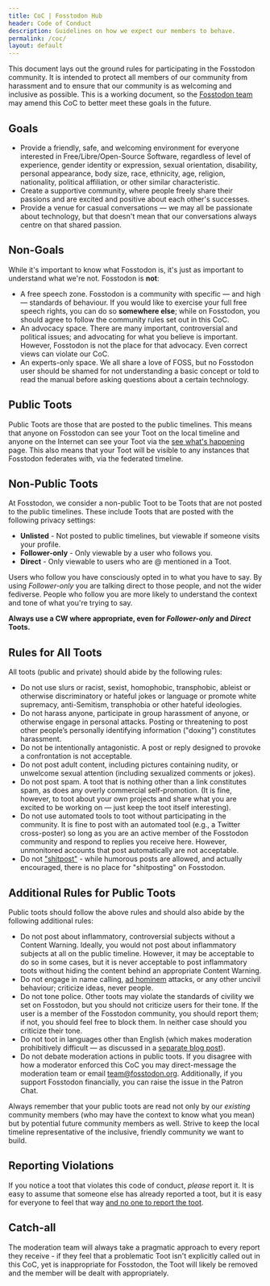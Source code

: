 ```yaml
---
title: CoC | Fosstodon Hub
header: Code of Conduct
description: Guidelines on how we expect our members to behave.
permalink: /coc/
layout: default
---
```


This document lays out the ground rules for participating in the Fosstodon community. It is intended to protect all members of our community from harassment and to ensure that our community is as welcoming and inclusive as possible. This is a working document, so the [Fosstodon team](/team) may amend this CoC to better meet these goals in the future.

## Goals

* Provide a friendly, safe, and welcoming environment for everyone interested in Free/Libre/Open-Source Software, regardless of level of experience, gender identity or expression, sexual orientation, disability, personal appearance, body size, race, ethnicity, age, religion, nationality, political affiliation, or other similar characteristic.
* Create a supportive community, where people freely share their passions and are excited and positive about each other's successes.
* Provide a venue for casual conversations — we may all be passionate about technology, but that doesn't mean that our conversations always centre on that shared passion.

## Non-Goals

While it's important to know what Fosstodon is, it's just as important to understand what we're not. Fosstodon is **not**:

* A free speech zone. Fosstodon is a community with specific — and high — standards of behaviour. If you would like to exercise your full free speech rights, you can do so **somewhere else**; while on Fosstodon, you should agree to follow the community rules set out in this CoC.
* An advocacy space. There are many important, controversial and political issues; and advocating for what you believe is important. However, Fosstodon is not the place for that advocacy. Even correct views can violate our CoC.
* An experts-only space. We all share a love of FOSS, but no Fosstodon user should be shamed for not understanding a basic concept or told to read the manual before asking questions about a certain technology.

## Public Toots

Public Toots are those that are posted to the public timelines. This means that anyone on Fosstodon can see your Toot on the local timeline and anyone on the Internet can see your Toot via the [see what's happening](https://fosstodon.org/public) page. This also means that your Toot will be visible to any instances that Fosstodon federates with, via the federated timeline.

## Non-Public Toots

At Fosstodon, we consider a non-public Toot to be Toots that are not posted to the public timelines. These include Toots that are posted with the following privacy settings:

* **Unlisted** - Not posted to public timelines, but viewable if someone visits your profile.
* **Follower-only** - Only viewable by a user who follows you.
* **Direct** - Only viewable to users who are @ mentioned in a Toot.

Users who follow you have consciously opted in to what you have to say. By using *Follower-only* you are talking direct to those people, and not the wider fediverse. People who follow you are more likely to understand the context and tone of what you're trying to say.

**Always use a CW where appropriate, even for *Follower-only* and *Direct* Toots.**

## Rules for All Toots

All toots (public and private) should abide by the following rules:

* Do not use slurs or racist, sexist, homophobic, transphobic, ableist or otherwise discriminatory or hateful jokes or language or promote white supremacy, anti-Semitism, transphobia or other hateful ideologies.
* Do not harass anyone, participate in group harassment of anyone, or otherwise engage in personal attacks. Posting or threatening to post other people’s personally identifying information ("doxing") constitutes harassment.
* Do not be intentionally antagonistic. A post or reply designed to provoke a confrontation is not acceptable.
* Do not post adult content, including pictures containing nudity, or unwelcome sexual attention (including sexualized comments or jokes).
* Do not post spam. A toot that is nothing other than a link constitutes spam, as does any overly commercial self-promotion. (It is fine, however, to toot about your own projects and share what you are excited to be working on — just keep the toot itself interesting).
* Do not use automated tools to toot without participating in the community. It is fine to post with an automated tool (e.g., a Twitter cross-poster) so long as you are an active member of the Fosstodon community and respond to replies you receive here. However, unmonitored accounts that post automatically are not acceptable.
* Do not ["shitpost"](https://en.wikipedia.org/wiki/Shitposting) - while humorous posts are allowed, and actually encouraged, there is no place for "shitposting" on Fosstodon. 

## Additional Rules for Public Toots

Public toots should follow the above rules and should also abide by the following additional rules:

* Do not post about inflammatory, controversial subjects without a Content Warning. Ideally, you would not post about inflammatory subjects at all on the public timeline. However, it may be acceptable to do so in some cases, but it is never acceptable to post inflammatory toots without hiding the content behind an appropriate Content Warning.
* Do not engage in name calling, [ad hominem](https://www.urbandictionary.com/define.php?term=Ad%20hominem) attacks, or any other uncivil behaviour; criticize ideas, never people.
* Do not tone police. Other toots may violate the standards of civility we set on Fosstodon, but you should not criticize users for their tone. If the user is a member of the Fosstodon community, you should report them; if not, you should feel free to block them. In neither case should you criticize their tone.
* Do not toot in languages other than English (which makes moderation prohibitively difficult — as discussed in a [separate blog post](/why-fosstodon-is-english-only)).
* Do not debate moderation actions in public toots. If you disagree with how a moderator enforced this CoC you may direct-message the moderation team or email [team@fosstodon.org](mailto:team@fosstodon.org). Additionally, if you support Fosstodon financially, you can raise the issue in the Patron Chat.

Always remember that your public toots are read not only by our *existing* community members (who may have the context to know what you mean) but by potential future community members as well. Strive to keep the local timeline representative of the inclusive, friendly community we want to build.

## Reporting Violations

If you notice a toot that violates this code of conduct, *please* report it. It is easy to assume that someone else has already reported a toot, but it is easy for everyone to feel that way [and no one to report the toot](https://en.wikipedia.org/wiki/Bystander_effect).

## Catch-all

The moderation team will always take a pragmatic approach to every report they receive - if they feel that a problematic Toot isn't explicitly called out in this CoC, yet is inappropriate for Fosstodon, the Toot will likely be removed and the member will be dealt with appropriately.
